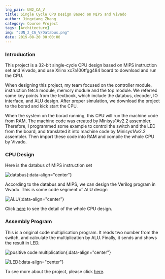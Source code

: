 ```yaml
---
lng_pair: UN2_CA_V
title: Single Cycle CPU Design Based on MIPS and Vivado
author: Jingxiang Zhang
category: Course Project
tags: [Architecture]
img: ":UN_2_CA_V/Databus.png"
date: 2019-08-20 00:00:00
---
```


### Introduction
<!-- outline-start -->This project is a 32-bit single-cycle CPU design based on MIPS instruction set and Vivado, and use Xilinx xc7a100tfgg484 board to download and run the CPU. <!-- outline-end -->

When designing this project, my team focused on the controller module, instruction fetch module, memory module and the top module. We referred some key points from the textbook, which include the databus, decoder, IO interface, and ALU design. After proper simulation, we download the project to the borad and kick start the CPU.

When the system on the borad running, this CPU will run the machine code from RAM. The machine code was created by Minisys1Av2.2 assembler. Therefore, I programmed some example to control the switch and the LED from the board, and translated it into machine code by Minisys1Av2.2 assembler. Then import these code into RAM and compile the whole CPU by Vivado.


### CPU Design

Here is the databus of MIPS instruction set

![databus](:UN_2_CA_V/Databus.png){:data-align="center"}

According to the databus and MIPS, we can design the Verilog program in Vivado. This is some code segment of ALU design

![ALU](:UN_2_CA_V/ALU_segment.png){:data-align="center"}

Click [here](https://github.com/Jingxiang-Zhang/Vivado_MIPS_CPU/blob/main/Vivado-MIPS%20CPU.pdf) to see the detail of the whole CPU design.

### Assembly Program

This is a original code multiplication program. It reads two number from the switch, and calculate the multiplication by ALU. Finally, it sends and shows the result in LED.

![positive code multiplication](:UN_2_CA_V/positive_code_multiplication.png){:data-align="center"}

![LED](:UN_2_CA_V/LED.png){:data-align="center"}

To see more about the project, please click [here](https://github.com/Jingxiang-Zhang/Vivado_MIPS_CPU).
